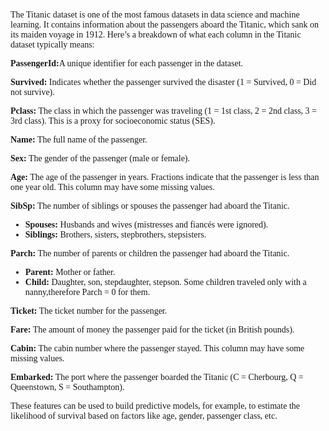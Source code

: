 <style>
    *{
        font-family:copperplate;
    }
</style>

The Titanic dataset is one of the most famous datasets in data science and machine learning. It contains information about the passengers aboard the Titanic, which sank on its maiden voyage in 1912.
Here’s a breakdown of what each column in the Titanic dataset typically means:

<b>PassengerId:</b>A unique identifier for each passenger in the dataset.

<b>Survived:</b> Indicates whether the passenger survived the disaster (1 = Survived, 0 = Did not survive).

<b>Pclass:</b> The class in which the passenger was traveling (1 = 1st class, 2 = 2nd class, 3 = 3rd class). This is a proxy for socioeconomic status (SES).

<b>Name:</b> The full name of the passenger.

<b>Sex:</b> The gender of the passenger (male or female).

<b>Age:</b> The age of the passenger in years. Fractions indicate that the passenger is less than one year old. This column may have some missing values.

<b>SibSp:</b> The number of siblings or spouses the passenger had aboard the Titanic.
<ul>
    <li><b>Spouses:</b> Husbands and wives (mistresses and fiancés were ignored).</li>
    <li><b>Siblings:</b> Brothers, sisters, stepbrothers, stepsisters.</li>
</ul>

<b>Parch:</b> The number of parents or children the passenger had aboard the Titanic.
<ul>
    <li><b>Parent:</b> Mother or father.</li>
    <li><b>Child:</b> Daughter, son, stepdaughter, stepson. Some children traveled only with a nanny,therefore Parch = 0 for them.</li>
</ul>

 
<b>Ticket:</b> The ticket number for the passenger.

<b>Fare:</b> The amount of money the passenger paid for the ticket (in British pounds).

<b>Cabin:</b> The cabin number where the passenger stayed. This column may have some missing values.

<b>Embarked:</b> The port where the passenger boarded the Titanic (C = Cherbourg, Q = Queenstown, S = Southampton).

These features can be used to build predictive models, for example, to estimate the likelihood of survival based on factors like age, gender, passenger class, etc.
